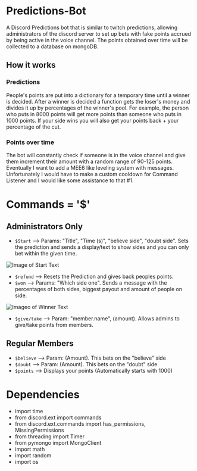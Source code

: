 # Predictions-Bot
  A Discord Predictions bot that is similar to twitch predictions, allowing administrators of the discord server to set up bets with fake points accrued by being active in the voice channel. The points obtained over time will be collected to a database on mongoDB. 

## How it works

### Predictions
  People's points are put into a dictionary for a temporary time until a winner is decided. After a winner is decided a function gets the loser's money and divides it up by percentages of the winner's pool. For example, the person who puts in 8000 points will get more points than someone who puts in 1000 points. If your side wins you will also get your points back + your percentage of the cut.

### Points over time
  The bot will constantly check if someone is in the voice channel and give them increment their amount with a random range of 90-125 points. Eventually I want to add a MEE6 like leveling system with messages. Unfortunately I would have to make a custom cooldown for Command Listener and I would like some assistance to that #1. 

# Commands = '$'
## Administrators Only
- `$Start` --> Params: "Title", "Time (s)", "believe side", "doubt side". Sets the prediction and sends a display/text to show sides and you can only bet within the given time.

![Image of Start Text](https://cdn.discordapp.com/attachments/744656857226018905/833857121305100288/Capture.PNG)

- `$refund` --> Resets the Prediction and gives back peoples points.
- `$won` --> Params: "Which side one". Sends a message with the percentages of both sides, biggest payout and amount of people on side.

![Imageo of Winner Text](https://cdn.discordapp.com/attachments/744656857226018905/833857915894628352/unknown.png)

- `$give/take` --> Param: "member.name", (amount). Allows admins to give/take points from members.  

## Regular Members
- `$believe` --> Param: (Amount). This bets on the "believe" side 
- `$doubt` --> Param: (Amount). This bets on the "doubt" side
- `$points` --> Displays your points (Automatically starts with 1000)

# Dependencies
- import time
- from discord.ext import commands
- from discord.ext.commands import has_permissions, MissingPermissions
- from threading import Timer
- from pymongo import MongoClient
- import math
- import random
- import os
